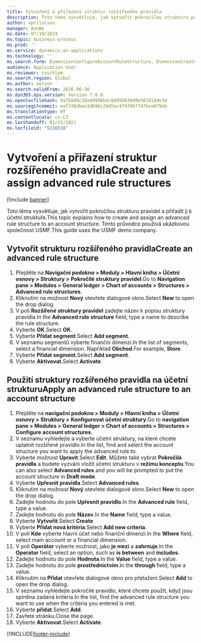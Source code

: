 ```yaml
---
title: Vytvoření a přiřazení struktur rozšířeného pravidla
description: Toto téma vysvětluje, jak vytvořit pokročilou strukturu pravidel a přiřadit ji k účetní struktuře.
author: aprilolson
manager: AnnBe
ms.date: 07/19/2019
ms.topic: business-process
ms.prod: ''
ms.service: dynamics-ax-applications
ms.technology: ''
ms.search.form: DimensionConfigureAccountRuleStructure, DimensionCreateAccountRuleStructure, DimensionHierarchyAddLevel, DimensionHierarchyConstraintActivate, DimensionConfigureAccountStructure, DimensionConfigureAccountRule, DimensionCreateAccountRule, DimensionSelectAccountRuleStructure
audience: Application User
ms.reviewer: roschlom
ms.search.region: Global
ms.author: aolson
ms.search.validFrom: 2016-06-30
ms.dyn365.ops.version: Version 7.0.0
ms.openlocfilehash: 9a7b9d0c20a49996b4c8d45b030d9e587818de3d
ms.sourcegitcommit: eaf330dbee1db96c20d5ac479f007747bea079eb
ms.translationtype: HT
ms.contentlocale: cs-CZ
ms.lasthandoff: 02/15/2021
ms.locfileid: "5216538"
---
```

# <a name="create-and-assign-advanced-rule-structures"></a><span data-ttu-id="1807d-103">Vytvoření a přiřazení struktur rozšířeného pravidla</span><span class="sxs-lookup"><span data-stu-id="1807d-103">Create and assign advanced rule structures</span></span>

[!include [banner](../../includes/banner.md)]

<span data-ttu-id="1807d-104">Toto téma vysvětluje, jak vytvořit pokročilou strukturu pravidel a přiřadit ji k účetní struktuře.</span><span class="sxs-lookup"><span data-stu-id="1807d-104">This topic explains how to create and assign an advanced rule structure to an account structure.</span></span> <span data-ttu-id="1807d-105">Tento průvodce používá ukázkovou společnost USMF.</span><span class="sxs-lookup"><span data-stu-id="1807d-105">This guide uses the USMF demo company.</span></span>

## <a name="create-an-advanced-rule-structure"></a><span data-ttu-id="1807d-106">Vytvořit strukturu rozšířeného pravidla</span><span class="sxs-lookup"><span data-stu-id="1807d-106">Create an advanced rule structure</span></span>
1. <span data-ttu-id="1807d-107">Přejděte na **Navigační podokno > Moduly > Hlavní kniha > Účetní osnovy > Struktury > Pokročilé struktury pravidel**.</span><span class="sxs-lookup"><span data-stu-id="1807d-107">Go to **Navigation pane > Modules > General ledger > Chart of accounts > Structures > Advanced rule structures**.</span></span>
2. <span data-ttu-id="1807d-108">Kliknutím na možnost **Nový** otevřete dialogové okno.</span><span class="sxs-lookup"><span data-stu-id="1807d-108">Select **New** to open the drop dialog.</span></span>
3. <span data-ttu-id="1807d-109">V poli **Rozšířené struktury pravidel** zadejte název k popisu struktury pravidla.</span><span class="sxs-lookup"><span data-stu-id="1807d-109">In the **Advanced rule structure** field, type a name to describe the rule structure.</span></span>
4. <span data-ttu-id="1807d-110">Vyberte **OK**.</span><span class="sxs-lookup"><span data-stu-id="1807d-110">Select **OK**.</span></span>
5. <span data-ttu-id="1807d-111">Vyberte **Přidat segment**.</span><span class="sxs-lookup"><span data-stu-id="1807d-111">Select **Add segment**.</span></span>
6. <span data-ttu-id="1807d-112">V seznamu segmentů vyberte finanční dimenzi.</span><span class="sxs-lookup"><span data-stu-id="1807d-112">In the list of segments, select a financial dimension.</span></span> <span data-ttu-id="1807d-113">Například **Obchod**.</span><span class="sxs-lookup"><span data-stu-id="1807d-113">For example, **Store**.</span></span>  
7. <span data-ttu-id="1807d-114">Vyberte **Přidat segment**.</span><span class="sxs-lookup"><span data-stu-id="1807d-114">Select **Add segment**.</span></span>
8. <span data-ttu-id="1807d-115">Vyberte **Aktivovat**.</span><span class="sxs-lookup"><span data-stu-id="1807d-115">Select **Activate**.</span></span>

## <a name="apply-an-advanced-rule-structure-to-an-account-structure"></a><span data-ttu-id="1807d-116">Použití struktury rozšířeného pravidla na účetní strukturu</span><span class="sxs-lookup"><span data-stu-id="1807d-116">Apply an advanced rule structure to an account structure</span></span>
1. <span data-ttu-id="1807d-117">Přejděte na **navigační podokno > Moduly > Hlavní kniha > Účetní osnovy > Struktury > Konfigurovat účetní struktury**.</span><span class="sxs-lookup"><span data-stu-id="1807d-117">Go to **navigation pane > Modules > General ledger > Chart of accounts > Structures > Configure account structures**.</span></span>
2. <span data-ttu-id="1807d-118">V seznamu vyhledejte a vyberte účetní struktury, na které chcete uplatnit rozšířené pravidlo.</span><span class="sxs-lookup"><span data-stu-id="1807d-118">In the list, find and select the account structure you want to apply the advanced rule to.</span></span>
3. <span data-ttu-id="1807d-119">Vyberte možnost **Upravit**.</span><span class="sxs-lookup"><span data-stu-id="1807d-119">Select **Edit**.</span></span> <span data-ttu-id="1807d-120">Můžete také vybrat **Pokročilá pravidla** a budete vyzváni vložit účetní strukturu v **režimu konceptu**.</span><span class="sxs-lookup"><span data-stu-id="1807d-120">You can also select **Advanced rules** and you will be prompted to put the account structure in **Draft mode**.</span></span>  
4. <span data-ttu-id="1807d-121">Vyberte **Upřesnit pravidla**.</span><span class="sxs-lookup"><span data-stu-id="1807d-121">Select **Advanced rules**.</span></span>
5. <span data-ttu-id="1807d-122">Kliknutím na možnost **Nový** otevřete dialogové okno.</span><span class="sxs-lookup"><span data-stu-id="1807d-122">Select **New** to open the drop dialog.</span></span>
6. <span data-ttu-id="1807d-123">Zadejte hodnotu do pole **Upřesnit pravidlo**.</span><span class="sxs-lookup"><span data-stu-id="1807d-123">In the **Advanced rule** field, type a value.</span></span>
7. <span data-ttu-id="1807d-124">Zadejte hodnotu do pole **Název**.</span><span class="sxs-lookup"><span data-stu-id="1807d-124">In the **Name** field, type a value.</span></span>
8. <span data-ttu-id="1807d-125">Vyberte **Vytvořit**.</span><span class="sxs-lookup"><span data-stu-id="1807d-125">Select **Create**.</span></span>
9. <span data-ttu-id="1807d-126">Vyberte **Přidat nová kritéria**.</span><span class="sxs-lookup"><span data-stu-id="1807d-126">Select **Add new criteria**.</span></span>
10. <span data-ttu-id="1807d-127">V poli **Kde** vyberte hlavní účet nebo finanční dimenzi.</span><span class="sxs-lookup"><span data-stu-id="1807d-127">In the **Where** field, select main account or a financial dimension.</span></span>
11. <span data-ttu-id="1807d-128">V poli **Operátor** vyberte možnost, jako **je mezi** a **zahrnuje**.</span><span class="sxs-lookup"><span data-stu-id="1807d-128">In the **Operator** field, select an option, such as **is between** and **includes**.</span></span>
12. <span data-ttu-id="1807d-129">Zadejte hodnotu do pole **Hodnota**.</span><span class="sxs-lookup"><span data-stu-id="1807d-129">In the **Value** field, type a value.</span></span>
13. <span data-ttu-id="1807d-130">Zadejte hodnotu do pole **prostřednictvím**.</span><span class="sxs-lookup"><span data-stu-id="1807d-130">In the **through** field, type a value.</span></span>
14. <span data-ttu-id="1807d-131">Kliknutím na **Přidat** otevřete dialogové okno pro přetažení.</span><span class="sxs-lookup"><span data-stu-id="1807d-131">Select **Add** to open the drop dialog.</span></span>
15. <span data-ttu-id="1807d-132">V seznamu vyhledejte pokročilé pravidlo, které chcete použít, když jsou splněna zadaná kritéria.</span><span class="sxs-lookup"><span data-stu-id="1807d-132">In the list, find the advanced rule structure you want to use when the criteria you entered is met.</span></span>
16. <span data-ttu-id="1807d-133">Vyberte **přidat**.</span><span class="sxs-lookup"><span data-stu-id="1807d-133">Select **Add**.</span></span>
17. <span data-ttu-id="1807d-134">Zavřete stránku.</span><span class="sxs-lookup"><span data-stu-id="1807d-134">Close the page.</span></span>
18. <span data-ttu-id="1807d-135">Vyberte **Aktivovat**.</span><span class="sxs-lookup"><span data-stu-id="1807d-135">Select **Activate**.</span></span>



[!INCLUDE[footer-include](../../../includes/footer-banner.md)]